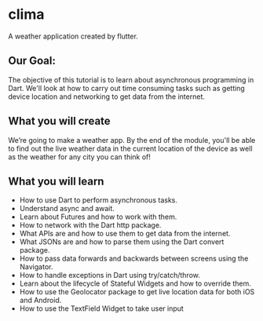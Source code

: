 # clima

A weather application created by flutter.

## Our Goal:
  The objective of this tutorial is to learn about asynchronous programming in Dart. We'll look at how to carry out time consuming tasks such as getting device location    and networking to get data from the internet.
  
##  What you will create
  We’re going to make a weather app. By the end of the module, you'll be able to find out the live weather data in the current location of the device as well as the        weather for any city you can think of!

## What you will learn
 - How to use Dart to perform asynchronous tasks.
 - Understand async and await.
 - Learn about Futures and how to work with them.
 - How to network with the Dart http package.
 - What APIs are and how to use them to get data from the internet.
 - What JSONs are and how to parse them using the Dart convert package.
 - How to pass data forwards and backwards between screens using the Navigator.
 - How to handle exceptions in Dart using try/catch/throw.
 - Learn about the lifecycle of Stateful Widgets and how to override them.
 - How to use the Geolocator package to get live location data for both iOS and Android.
 - How to use the TextField Widget to take user input
